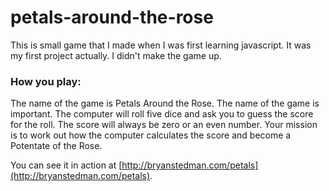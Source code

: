 petals-around-the-rose
======================

This is small game that I made when I was first learning javascript. It was my first project actually. I didn't make the game up.

### How you play:

The name of the game is Petals Around the Rose. The name of the game is important. The computer will roll five dice and ask you to guess the score for the roll. The score will always be zero or an even number. Your mission is to work out how the computer calculates the score and become a Potentate of the Rose.

You can see it in action at [http://bryanstedman.com/petals](http://bryanstedman.com/petals). 